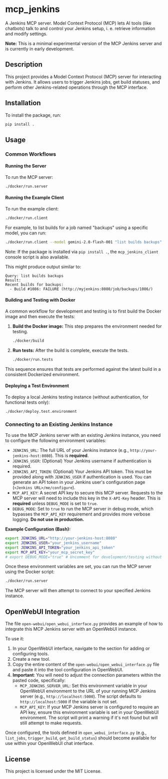 # mcp_jenkins

A Jenkins MCP server. Model Context Protocol (MCP) lets AI tools (like chatbots) talk to and control your Jenkins setup, i. e. retrieve information and modify settings. 

**Note:** This is a minimal experimental version of the MCP Jenkins server and is currently in early development.

## Description

This project provides a Model Context Protocol (MCP) server for interacting with Jenkins. It allows users to trigger Jenkins jobs, get build statuses, and perform other Jenkins-related operations through the MCP interface.

## Installation

To install the package, run:

```bash
pip install .
```

## Usage

### Common Workflows

#### Running the Server

To run the MCP server:

```bash
./docker/run.server
```

#### Running the Example Client

To run the example client:

```bash
./docker/run.client
```

For example, to list builds for a job named "backups" using a specific model, you can run:

```bash
./docker/run.client --model gemini-2.0-flash-001 "list builds backups"
```

Note: If the package is installed via `pip install .`, the `mcp_jenkins_client` console script is also available.

This might produce output similar to:

```
Query: list builds backups
Result:
Recent builds for backups:
  - Build #1086: FAILURE (http://myjenkins:8080/job/backups/1086/)
```

#### Building and Testing with Docker

A common workflow for development and testing is to first build the Docker image and then execute the tests:

1.  **Build the Docker image:**
    This step prepares the environment needed for testing.
    ```bash
    ./docker/build
    ```

2.  **Run tests:**
    After the build is complete, execute the tests.
    ```bash
    ./docker/run.tests
    ```
This sequence ensures that tests are performed against the latest build in a consistent Dockerized environment.

#### Deploying a Test Environment

To deploy a local Jenkins testing instance (without authentication, for functional tests only):

```bash
./docker/deploy.test.environment
```

### Connecting to an Existing Jenkins Instance

To use the MCP Jenkins server with an existing Jenkins instance, you need to configure the following environment variables:

*   `JENKINS_URL`: The full URL of your Jenkins instance (e.g., `http://your-jenkins-host:8080`). This is **required**.
*   `JENKINS_USER`: (Optional) Your Jenkins username if authentication is required.
*   `JENKINS_API_TOKEN`: (Optional) Your Jenkins API token. This must be provided along with `JENKINS_USER` if authentication is used. You can generate an API token in your Jenkins user's configuration page (`<Jenkins URL>/me/configure`).
*   `MCP_API_KEY`: A secret API key to secure this MCP server. Requests to the MCP server will need to include this key in the `X-API-Key` header. This is **required** unless `DEBUG_MODE` is set to `true`.
*   `DEBUG_MODE`: Set to `true` to run the MCP server in debug mode, which bypasses the `MCP_API_KEY` requirement and provides more verbose logging. **Do not use in production.**

**Example Configuration (Bash):**

```bash
export JENKINS_URL="http://your-jenkins-host:8080"
export JENKINS_USER="your_jenkins_username"
export JENKINS_API_TOKEN="your_jenkins_api_token"
export MCP_API_KEY="your_mcp_secret_key"
# export DEBUG_MODE="true" # Uncomment for development/testing without MCP_API_KEY
```

Once these environment variables are set, you can run the MCP server using the Docker script:

```bash
./docker/run.server
```

The MCP server will then attempt to connect to your specified Jenkins instance.

## OpenWebUI Integration

The file `open-webui/open_webui_interface.py` provides an example of how to integrate this MCP Jenkins server with an OpenWebUI instance.

To use it:
1. In your OpenWebUI interface, navigate to the section for adding or configuring tools.
2. Create a new tool.
3. Copy the entire content of the `open-webui/open_webui_interface.py` file and paste it into the tool configuration in OpenWebUI.
4. **Important**: You will need to adjust the connection parameters within the pasted code, specifically:
    - `MCP_JENKINS_SERVER_URL`: Set this environment variable in your OpenWebUI environment to the URL of your running MCP Jenkins server (e.g., `http://localhost:5000`). The script defaults to `http://localhost:5000` if the variable is not set.
    - `MCP_API_KEY`: If your MCP Jenkins server is configured to require an API key, ensure this environment variable is set in your OpenWebUI environment. The script will print a warning if it's not found but will still attempt to make requests.

Once configured, the tools defined in `open_webui_interface.py` (e.g., `list_jobs`, `trigger_build`, `get_build_status`) should become available for use within your OpenWebUI chat interface.

## License

This project is licensed under the MIT License.
